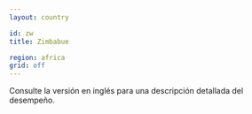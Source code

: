 ```yaml
---
layout: country

id: zw
title: Zimbabue

region: africa
grid: off
---
```


Consulte la versión en inglés para una descripción detallada del desempeño.